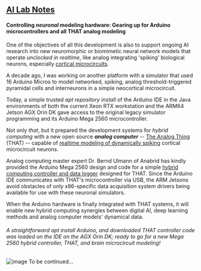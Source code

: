 ## <u>AI Lab Notes</u>

#### **Controlling *neuronal* modeling hardware:** Gearing up for Arduino microcontrollers and all **THAT** analog modeling

One of the objectives of all this development is also to support ongoing AI research into new neuromorphic or biomimetic neural network models that operate *unclocked in realtime*, like analog integrating 'spiking' biological neurons, especially [cortical microcircuits](https://academic.oup.com/book/24640). 

A decade ago, I was working on another platform with a simulator that used 16 Arduino Micros to model networked, spiking, analog threshold-triggered pyramidal cells and interneurons in a simple neocortical microcircuit.  

Today, a simple trusted *apt repository install* of the Arduino IDE in the Java environments of both the current Xeon RTX workstation and the ARM64 Jetson AGX Orin DK gave access to the original legacy simulator programming and its Arduino Mega 2560 microcontroller.

Not only *that*, but it prepared the development systems for *hybrid computing* with a new open source ***analog computer*** -- [The Analog Thing](https://the-analog-thing.org/wiki/) (THAT) -- capable of [realtime modeling of dynamically spiking](https://the-analog-thing.org/docs/dirhtml/rst/applications/hindmash_rose_neuron/spiking_neuron/) cortical microcircuit neurons.  

Analog computing master expert Dr. Bernd Ulmann of Anabrid has kindly provided the Arduino Mega 2560 design and code for a simple [hybrid computing controller and data logger](https://github.com/anabrid/hardware/tree/main/the-analog-thing/arduino_2650_hybrid_controller) designed for THAT.  Since the Arduino IDE  communicates with THAT's microcontroller via USB, the ARM Jetsons avoid obstacles of only x86-specific data acquisition system drivers being available for use with these neuronal simulators.

When the Arduino hardware is finally integrated with THAT systems, it will enable new hybrid computing synergies between digital AI, deep learning methods and analog computer models' dynamical data.


###### A straightforward  *apt install Arduino*, and downloaded THAT controller code was loaded on the IDE on the AGX Orin DK; ready to go for a new Mega 2560 hybrid controller, THAT, and brain microcircuit modeling!
![image](https://user-images.githubusercontent.com/71346897/209422743-8bd2314a-04fa-46f0-9b8c-a72afa013f2d.png)
To be continued...
